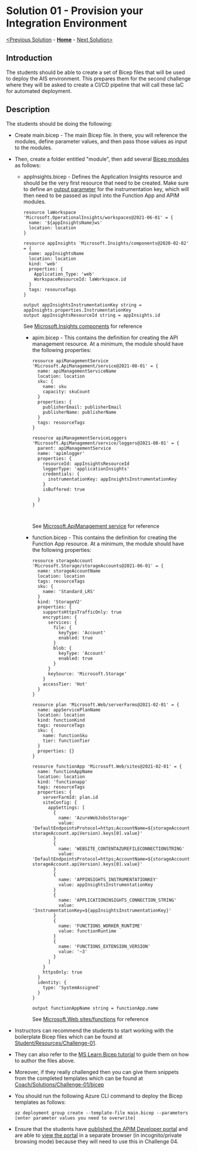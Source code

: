 # Solution 01 - Provision your Integration Environment

[<Previous Solution](./Solution-00.md) - **[Home](../readme.md)** - [Next Solution>](./Solution-02.md)

## Introduction

The students should be able to create a set of Bicep files that will be used to deploy the AIS environment.  This prepares them for the second challenge where they will be asked to create a CI/CD pipeline that will call these IaC for automated deployment.


## Description
The students should be doing the following:
- Create main.bicep - The main Bicep file.  In there, you will reference the modules, define parameter values, and then pass those values as input to the modules.

- Then, create a folder entitled "module", then add several [Bicep modules](https://docs.microsoft.com/en-us/azure/azure-resource-manager/bicep/modules) as follows:

  - appInsights.bicep - Defines the Application Insights resource and should be the very first resource that need to be created. Make sure to define an [output parameter](https://docs.microsoft.com/en-us/azure/azure-resource-manager/bicep/outputs?tabs=azure-powershell) for the instrumentation key, which will then need to be passed as input into the Function App and APIM modules. 

      ```
      resource laWorkspace 'Microsoft.OperationalInsights/workspaces@2021-06-01' = {
        name: '${appInsightsName}ws'
        location: location
      }

      resource appInsights 'Microsoft.Insights/components@2020-02-02' = {
        name: appInsightsName
        location: location
        kind: 'web'
        properties: {
          Application_Type: 'web'
          WorkspaceResourceId: laWorkspace.id
        }
        tags: resourceTags
      }

      output appInsightsInstrumentationKey string = appInsights.properties.InstrumentationKey
      output appInsightsResourceId string = appInsights.id
      ```

      See [Microsoft.Insights components](https://docs.microsoft.com/en-us/azure/templates/microsoft.insights/components?tabs=bicep) for reference


    - apim.bicep  - This contains the definition for creating the API management resource.  At a minimum, the module should have the following properties:

      ```
      resource apiManagementService 'Microsoft.ApiManagement/service@2021-08-01' = {
        name: apiManagementServiceName
        location: location
        sku: {
          name: sku
          capacity: skuCount
        }
        properties: {
          publisherEmail: publisherEmail
          publisherName: publisherName
        }
        tags: resourceTags
      }

      resource apiManagementServiceLoggers 'Microsoft.ApiManagement/service/loggers@2021-08-01' = {
        parent: apiManagementService
        name: 'apimlogger' 
        properties: {
          resourceId: appInsightsResourceId 
          loggerType: 'applicationInsights'
          credentials: {
            instrumentationKey: appInsightsInstrumentationKey
          }
          isBuffered: true 
          
        }
      }



      ```

      See [Microsoft.ApiManagement service](https://docs.microsoft.com/en-us/azure/templates/microsoft.apimanagement/service?tabs=bicep) for reference

    - function.bicep - This contains the definition for creating the Function App resource.  At a minimum, the module should have the following properties:

      ```
      resource storageAccount 'Microsoft.Storage/storageAccounts@2021-06-01' = {
        name: storageAccountName
        location: location
        tags: resourceTags
        sku: {
          name: 'Standard_LRS'
        }
        kind: 'StorageV2'
        properties: {
          supportsHttpsTrafficOnly: true
          encryption: {
            services: {
              file: {
                keyType: 'Account'
                enabled: true
              }
              blob: {
                keyType: 'Account'
                enabled: true
              }
            }
            keySource: 'Microsoft.Storage'
          }
          accessTier: 'Hot'
        }
      }

      resource plan 'Microsoft.Web/serverFarms@2021-02-01' = {
        name: appServicePlanName
        location: location
        kind: functionKind
        tags: resourceTags
        sku: {
          name: functionSku
          tier: functionTier
        }
        properties: {}
      }

      resource functionApp 'Microsoft.Web/sites@2021-02-01' = {
        name: functionAppName
        location: location
        kind: 'functionapp'
        tags: resourceTags
        properties: {
          serverFarmId: plan.id
          siteConfig: {
            appSettings: [
              {
                name: 'AzureWebJobsStorage'
                value: 'DefaultEndpointsProtocol=https;AccountName=${storageAccount.name};EndpointSuffix=${environment().suffixes.storage};AccountKey=${listKeys(storageAccount.id, storageAccount.apiVersion).keys[0].value}'
              }
              {
                name: 'WEBSITE_CONTENTAZUREFILECONNECTIONSTRING'
                value: 'DefaultEndpointsProtocol=https;AccountName=${storageAccount.name};EndpointSuffix=${environment().suffixes.storage};AccountKey=${listKeys(storageAccount.id, storageAccount.apiVersion).keys[0].value}'
              }
              {
                name: 'APPINSIGHTS_INSTRUMENTATIONKEY'
                value: appInsightsInstrumentationKey
              }
              {
                name: 'APPLICATIONINSIGHTS_CONNECTION_STRING'
                value: 'InstrumentationKey=${appInsightsInstrumentationKey}'
              }
              {
                name: 'FUNCTIONS_WORKER_RUNTIME'
                value: functionRuntime
              }
              {
                name: 'FUNCTIONS_EXTENSION_VERSION'
                value: '~3'
              }
            ]
          }
          httpsOnly: true
        }
        identity: {
          type: 'SystemAssigned'
        }  
      }

      output functionAppName string = functionApp.name
      ```

      See [Microsoft.Web sites/functions](https://docs.microsoft.com/en-us/azure/templates/microsoft.web/sites/functions?tabs=bicep) for reference

 
- Instructors can recommend the students to start working with the boilerplate Bicep files which can be found at [Student/Resources/Challenge-01](../Student/Resources/Challenge-01).  

- They can also refer to the [MS Learn Bicep tutorial](https://docs.microsoft.com/en-us/learn/modules/build-first-bicep-template/8-exercise-refactor-template-modules?pivots=cli) to guide them on how to author the files above.

- Moreover, if they really challenged then you can give them snippets from the completed templates which can be found at [Coach/Solutions/Challenge-01/bicep](../Coach/Solutions/Challenge-01/bicep)

- You should run the following Azure CLI command to deploy the Bicep templates as follows:

  ```
  az deployment group create --template-file main.bicep --parameters [enter parameter values you need to overwrite]
  ```
- Ensure that the students have [published the APIM Developer portal](https://docs.microsoft.com/en-us/azure/api-management/api-management-howto-developer-portal-customize#publish) and are able to [view the portal](https://docs.microsoft.com/en-us/azure/api-management/api-management-howto-developer-portal-customize#visit-the-published-portal) in a separate browser (in incognito/private browsing mode) because they will need to use this in Challenge 04.
